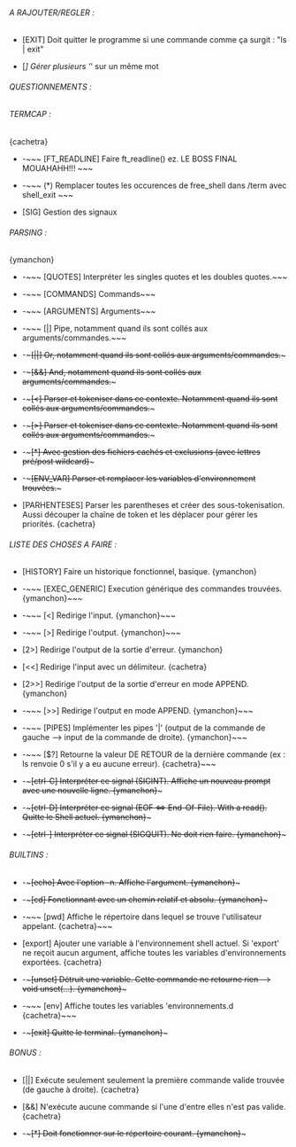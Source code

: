 ###### A RAJOUTER/REGLER : ######

- [EXIT] Doit quitter le programme si une commande comme ça surgit : "ls | exit"

- [*] Gérer plusieurs '*' sur un même mot

###### QUESTIONNEMENTS : ######

###### TERMCAP : ######
{cachetra}

- -~~~ [FT_READLINE] Faire ft_readline() ez. LE BOSS FINAL MOUAHAHH!!! ~~~

- -~~~ (*) Remplacer toutes les occurences de free_shell dans /term avec shell_exit ~~~

- [SIG] Gestion des signaux

###### PARSING : ######
{ymanchon}

- -~~~ [QUOTES] Interpréter les singles quotes et les doubles quotes.~~~

- -~~~ [COMMANDS] Commands~~~

- -~~~ [ARGUMENTS] Arguments~~~

- -~~~ [|] Pipe, notamment quand ils sont collés aux arguments/commandes.~~~

- -~~~[||] Or, notamment quand ils sont collés aux arguments/commandes.~~~

- -~~~[&&] And, notamment quand ils sont collés aux arguments/commandes.~~~

- -~~~[<] Parser et tokeniser dans ce contexte. Notamment quand ils sont collés aux arguments/commandes.~~~
- -~~~[>] Parser et tokeniser dans ce contexte. Notamment quand ils sont collés aux arguments/commandes.~~~

- -~~~[*] Avec gestion des fichiers cachés et exclusions (avec lettres pré/post wildcard)~~~

- -~~~[ENV_VAR] Parser et remplacer les variables d'environnement trouvées.~~~

- [PARHENTESES] Parser les parentheses et créer des sous-tokenisation. Aussi découper
la chaîne de token et les déplacer pour gérer les priorités. {cachetra}

###### LISTE DES CHOSES A FAIRE : ######

- [HISTORY] Faire un historique fonctionnel, basique. {ymanchon}

- -~~~ [EXEC_GENERIC] Execution générique des commandes trouvées. {ymanchon}~~~

- -~~~ [<] Redirige l'input. {ymanchon}~~~

- -~~~ [>] Redirige l'output. {ymanchon}~~~

- [2>] Redirige l'output de la sortie d'erreur. {ymanchon}

- [<<] Redirige l'input avec un délimiteur. {cachetra}

- [2>>] Redirige l'output de la sortie d'erreur en mode APPEND. {ymanchon}

- -~~~ [>>] Redirige l'output en mode APPEND. {ymanchon}~~~

- -~~~ [PIPES] Implémenter les pipes '|' (output de la commande de gauche --> input de la commande de droite). {ymanchon}~~~

- -~~~ [$?] Retourne la valeur DE RETOUR de la dernière commande (ex : ls renvoie 0 s'il y a eu aucune erreur). {cachetra}~~~

- -~~~[ctrl-C] Interpréter ce signal (SIGINT). Affiche un nouveau prompt avec une nouvelle ligne. {ymanchon}~~~

- -~~~[ctrl-D] Interpréter ce signal (EOF <=> End-Of-File). With a read(). Quitte le Shell actuel. {ymanchon}~~~

- -~~~[ctrl-\] Interpréter ce signal (SIGQUIT). Ne doit rien faire. {ymanchon}~~~

###### BUILTINS : ######

- -~~~[echo] Avec l'option -n. Affiche l'argument. {ymanchon}~~~

- -~~~[cd] Fonctionnant avec un chemin relatif et absolu. {ymanchon}~~~

- -~~~ [pwd] Affiche le répertoire dans lequel se trouve l'utilisateur appelant. {cachetra}~~~

- [export] Ajouter une variable à l'environnement shell actuel. Si 'export' ne reçoit aucun argument, affiche toutes les variables d'environnements exportées. {cachetra}

- -~~~[unset] Détruit une variable. Cette commande ne retourne rien --> void unset(...). {ymanchon}~~~

- -~~~ [env] Affiche toutes les variables 'environnements.d {cachetra}~~~

- -~~~[exit] Quitte le terminal. {ymanchon}~~~

###### BONUS : ######

- [||] Exécute seulement seulement la première commande valide trouvée (de gauche à droite). {cachetra}

- [&&] N'exécute aucune commande si l'une d'entre elles n'est pas valide. {cachetra}

- -~~~[*] Doit fonctionner sur le répertoire courant. {ymanchon}~~~
